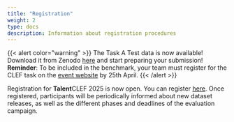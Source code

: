 ```yaml
---
title: "Registration"
weight: 2
type: docs
description: Information about registration procedures
---
```

{{< alert color="warning" >}}<i class="fas fa-exclamation-triangle"></i> The Task A Test data  is now available! Download it from Zenodo [here](https://doi.org/10.5281/zenodo.14002665) and start preparing your submission! **Reminder**: To be included in the benchmark, your team must register for the CLEF task on the [event website](https://clef2025-labs-registration.dei.unipd.it/) by 25th April.
{{< /alert >}}

Registration for <strong>Talent</strong>CLEF 2025 is now open. You can register [here](https://clef2025-labs-registration.dei.unipd.it/). Once registered, participants will be periodically informed about new dataset releases, as well as the different phases and deadlines of the evaluation campaign. 
